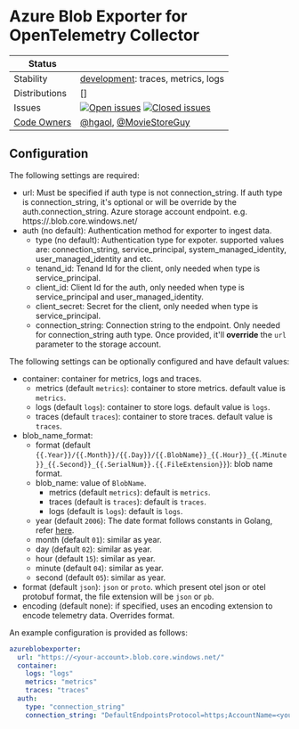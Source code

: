 # Azure Blob Exporter for OpenTelemetry Collector

<!-- status autogenerated section -->
| Status        |           |
| ------------- |-----------|
| Stability     | [development]: traces, metrics, logs   |
| Distributions | [] |
| Issues        | [![Open issues](https://img.shields.io/github/issues-search/open-telemetry/opentelemetry-collector-contrib?query=is%3Aissue%20is%3Aopen%20label%3Aexporter%2Fazureblob%20&label=open&color=orange&logo=opentelemetry)](https://github.com/open-telemetry/opentelemetry-collector-contrib/issues?q=is%3Aopen+is%3Aissue+label%3Aexporter%2Fazureblob) [![Closed issues](https://img.shields.io/github/issues-search/open-telemetry/opentelemetry-collector-contrib?query=is%3Aissue%20is%3Aclosed%20label%3Aexporter%2Fazureblob%20&label=closed&color=blue&logo=opentelemetry)](https://github.com/open-telemetry/opentelemetry-collector-contrib/issues?q=is%3Aclosed+is%3Aissue+label%3Aexporter%2Fazureblob) |
| [Code Owners](https://github.com/open-telemetry/opentelemetry-collector-contrib/blob/main/CONTRIBUTING.md#becoming-a-code-owner)    | [@hgaol](https://www.github.com/hgaol), [@MovieStoreGuy](https://www.github.com/MovieStoreGuy) |

[development]: https://github.com/open-telemetry/opentelemetry-collector/blob/main/docs/component-stability.md#development
<!-- end autogenerated section -->

## Configuration

The following settings are required:

- url: Must be specified if auth type is not connection_string. If auth type is connection_string, it's optional or will be override by the auth.connection_string. Azure storage account endpoint. e.g. https://<account-name>.blob.core.windows.net/
- auth (no default): Authentication method for exporter to ingest data.
  - type (no default): Authentication type for expoter. supported values are: connection_string, service_principal, system_managed_identity, user_managed_identity and etc.
  - tenand_id: Tenand Id for the client, only needed when type is service_principal.
  - client_id: Client Id for the auth, only needed when type is service_principal and user_managed_identity.
  - client_secret: Secret for the client, only needed when type is service_principal.
  - connection_string: Connection string to the endpoint. Only needed for connection_string auth type. Once provided, it'll **override** the `url` parameter to the storage account.


The following settings can be optionally configured and have default values:

- container: container for metrics, logs and traces.
  - metrics (default `metrics`): container to store metrics. default value is `metrics`.
  - logs (default `logs`): container to store logs. default value is `logs`.
  - traces (default `traces`): container to store traces. default value is `traces`.
- blob_name_format:
  - format (default `{{.Year}}/{{.Month}}/{{.Day}}/{{.BlobName}}_{{.Hour}}_{{.Minute}}_{{.Second}}_{{.SerialNum}}.{{.FileExtension}}`): blob name format.
  - blob_name: value of `BlobName`.
    - metrics (default `metrics`): default is `metrics`.
    - traces (default is `traces`): default is `traces`.
    - logs (default is `logs`): default is `logs`.
  - year (default `2006`): The date format follows constants in Golang, refer [here](https://go.dev/src/time/format.go).
  - month (default `01`): similar as year.
  - day (default `02`): similar as year.
  - hour (default `15`): similar as year.
  - minute (default `04`): similar as year.
  - second (default `05`): similar as year.
- format (default `json`): `json` or `proto`. which present otel json or otel protobuf format, the file extension will be `json` or `pb`.
- encoding (default none): if specified, uses an encoding extension to encode telemetry data. Overrides format.

An example configuration is provided as follows:

```yaml
azureblobexporter:
  url: "https://<your-account>.blob.core.windows.net/"
  container:
    logs: "logs"
    metrics: "metrics"
    traces: "traces"
  auth:
    type: "connection_string"
    connection_string: "DefaultEndpointsProtocol=https;AccountName=<your-acount>;AccountKey=<account-key>;EndpointSuffix=core.windows.net"
```
